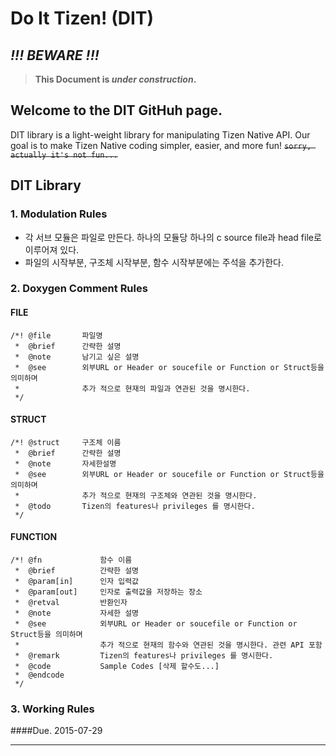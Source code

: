 # Do It Tizen! (DIT)

## *!!! BEWARE !!!*

> **This Document is *under construction*.**

## Welcome to the DIT GitHuh page.
DIT library is a light-weight library for manipulating Tizen Native API.
Our goal is to make Tizen Native coding simpler, easier, and more fun!
~~`sorry, actually it's not fun...`~~

## DIT Library
### 1. Modulation Rules
* 각 서브 모듈은 파일로 만든다. 하나의 모듈당 하나의 c source file과 head file로 이루어져 있다.
* 파일의 시작부분, 구조체 시작부분, 함수 시작부분에는 주석을 추가한다.

### 2. Doxygen Comment Rules
#### FILE
```
/*!	@file		파일명
 *	@brief		간략한 설명
 *	@note		남기고 싶은 설명
 *	@see		외부URL or Header or soucefile or Function or Struct등을 의미하며 
 *				추가 적으로 현재의 파일과 연관된 것을 명시한다.
 */
```
#### STRUCT
```
/*!	@struct		구조체 이름
 *	@brief		간략한 설명
 *	@note		자세한설명
 *	@see 		외부URL or Header or soucefile or Function or Struct등을 의미하며 
 *				추가 적으로 현재의 구조체와 연관된 것을 명시한다.
 *	@todo 		Tizen의 features나 privileges 를 명시한다.
 */
```

#### FUNCTION
```
/*!	@fn 			함수 이름
 *	@brief 			간략한 설명
 *	@param[in]		인자 입력값
 *	@param[out] 	인자로 출력값을 저장하는 장소
 *	@retval 		반환인자
 *	@note 			자세한 설명
 *	@see 			외부URL or Header or soucefile or Function or Struct등을 의미하며
 *					추가 적으로 현재의 함수와 연관된 것을 명시한다. 관련 API 포함
 *	@remark 		Tizen의 features나 privileges 를 명시한다.
 *	@code			Sample Codes [삭제 할수도...]
 *	@endcode
 */
```

### 3. Working Rules
####Due. 2015-07-29




---